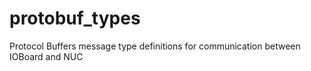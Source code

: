 # protobuf_types
Protocol Buffers message type definitions for communication between IOBoard and NUC
